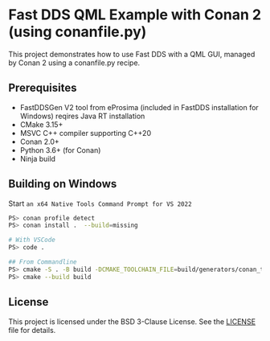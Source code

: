 # Fast DDS QML Example with Conan 2 (using conanfile.py)

This project demonstrates how to use Fast DDS with a QML GUI, managed by Conan 2 using a conanfile.py recipe.

## Prerequisites
- FastDDSGen V2 tool from eProsima (included in FastDDS installation for Windows) reqires Java RT installation
- CMake 3.15+
- MSVC C++ compiler supporting C++20
- Conan 2.0+
- Python 3.6+ (for Conan)
- Ninja build

## Building on Windows
Start `an x64 Native Tools Command Prompt for VS 2022`
```bash
PS> conan profile detect
PS> conan install .  --build=missing

# With VSCode
PS> code .

## From Commandline
PS> cmake -S . -B build -DCMAKE_TOOLCHAIN_FILE=build/generators/conan_toolchain.cmake
PS> cmake --build build
```
## License
This project is licensed under the BSD 3-Clause License. See the [LICENSE](./LICENSE) file for details.
